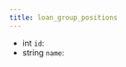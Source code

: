 ```yaml
---
title: loan_group_positions  
---
```


- <span class="type">int</span>  <span class="v-identifier">`id`</span>:
- <span class="type">string</span>  <span class="v-identifier">`name`</span>:
